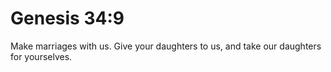 # Genesis 34:9

Make marriages with us. Give your daughters to us, and take our daughters for yourselves.
